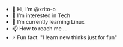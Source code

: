 - 👋 Hi, I’m @xrito-o
- 👀 I’m interested in Tech
- 🌱 I’m currently learning Linux
- 📫 How to reach me ...
- ⚡ Fun fact: "I learn new thinks just for fun"

<!---
xrito-o/xrito-o is a ✨ special ✨ repository because its `README.md` (this file) appears on your GitHub profile.
You can click the Preview link to take a look at your changes.
--->
